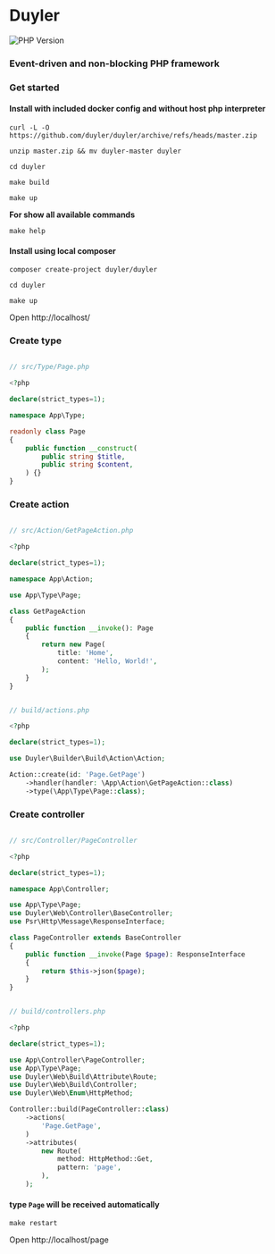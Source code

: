 # Duyler

![PHP Version](https://img.shields.io/packagist/dependency-v/duyler/duyler/php?version=dev-master)

### Event-driven and non-blocking PHP framework

### Get started

#### Install with included docker config and without host php interpreter

```shell
curl -L -O https://github.com/duyler/duyler/archive/refs/heads/master.zip
```
```shell
unzip master.zip && mv duyler-master duyler
```
```shell
cd duyler
```
```shell
make build
```
```shell
make up
```

**For show all available commands**

```shell
make help
```

#### Install using local composer

```shell
composer create-project duyler/duyler
```
```shell
cd duyler
```
```shell
make up
```
Open http://localhost/

### Create type

```php

// src/Type/Page.php

<?php

declare(strict_types=1);

namespace App\Type;

readonly class Page
{
    public function __construct(
        public string $title,
        public string $content,
    ) {}
}

```

### Create action

```php

// src/Action/GetPageAction.php

<?php

declare(strict_types=1);

namespace App\Action;

use App\Type\Page;

class GetPageAction
{
    public function __invoke(): Page
    {
        return new Page(
            title: 'Home',
            content: 'Hello, World!',
        );
    }
}

```

```php

// build/actions.php

<?php

declare(strict_types=1);

use Duyler\Builder\Build\Action\Action;

Action::create(id: 'Page.GetPage')
    ->handler(handler: \App\Action\GetPageAction::class)
    ->type(\App\Type\Page::class);

```

### Create controller

```php

// src/Controller/PageController

<?php

declare(strict_types=1);

namespace App\Controller;

use App\Type\Page;
use Duyler\Web\Controller\BaseController;
use Psr\Http\Message\ResponseInterface;

class PageController extends BaseController
{
    public function __invoke(Page $page): ResponseInterface
    {
        return $this->json($page);
    }
}

```

```php

// build/controllers.php

<?php

declare(strict_types=1);

use App\Controller\PageController;
use App\Type\Page;
use Duyler\Web\Build\Attribute\Route;
use Duyler\Web\Build\Controller;
use Duyler\Web\Enum\HttpMethod;

Controller::build(PageController::class)
    ->actions(
        'Page.GetPage',
    )
    ->attributes(
        new Route(
            method: HttpMethod::Get,
            pattern: 'page',
        ),
    );

```

#### type ```Page``` will be received automatically

```shell
make restart
```

Open http://localhost/page
